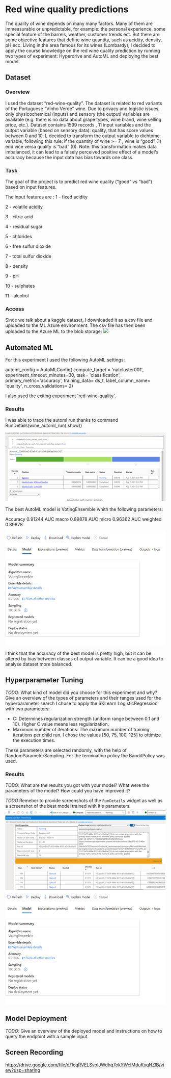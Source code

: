
# Red wine quality predictions

The quality of wine depends on many many factors. Many of them are immeasurable or unpredictable, for example: the personal experience, some special feature of the barrels, weather, customer trends ect. But there are some objective features that define wine quantity, such as acidity, density, pH ecc.
Living in the area famous for its wines (Lombardy), I decided  to apply the course knowledge on the red wine quality prediction by running two types of experiment: Hyperdrive and AutoML and deploying the best model.  

## Dataset

### Overview
I used the dataset “red-wine-quality”.
The  dataset is related to red variants of the Portuguese "Vinho Verde" wine.  Due to privacy and logistic issues, only physicochemical (inputs) and sensory (the output) variables are available (e.g. there is no data about grape types, wine brand, wine selling price, etc.).
Dataset contains 1599 records , 11 input variables and the output variable (based on sensory data): quality, that has score values between 0 and 10.
L decided to transform the output variable to dichtome variable, following this rule: if the quantity of wine >= 7 , wine is “good” (1) end vice versa quality is “bad” (0).
Note: this transformation makes data imbalanced, it can lead to a falsely perceived positive effect of a model's accuracy because the input data has bias towards one class.

### Task
The goal of the project is to predict red wine quality (“good” vs “bad”) based on input features.

The input features are :
1 - fixed acidity

2 - volatile acidity

3 - citric acid

4 - residual sugar

5 - chlorides

6 - free sulfur dioxide

7 - total sulfur dioxide

8 - density

9 - pH

10 - sulphates

11 - alcohol

### Access
Since we talk about a kaggle dataset, I downloaded it as a csv file and uploaded to the ML Azure environment. The csv file has then been uploaded to the Azure ML to the blob storage:
![](nd00333-capstone//images/dataset.PNG)

## Automated ML

For this experiment I used the following AutoML settings:

automl_config = AutoMLConfig(
    compute_target = 'natcluster001',
    experiment_timeout_minutes=30,
    task= 'classification',
    primary_metric='accuracy',
    training_data= ds_t,
    label_column_name= 'quality',
    n_cross_validations= 2)

I also used the exiting experiment 'red-wine-quality'.

### Results


I was able to trace the automl run thanks to command RunDetails(wine_automl_run).show()

![](images/automl_run_in_progress.PNG)

The best AutoML model is VotingEnsemble whith the following parameters:

Accuracy
0.91244
AUC macro
0.89878
AUC micro
0.96362
AUC weighted
0.89878

![](images/best_automl_model.PNG)

I think that the accuracy of the best model is pretty high, but it can be altered by bias between classes of output variable. It can be a good idea to analyse dataset more balanced.


## Hyperparameter Tuning
*TODO*: What kind of model did you choose for this experiment and why? Give an overview of the types of parameters and their ranges used for the hyperparameter search
I chose to apply the SKLearn  LogisticRegression with two parameters:

- C: Determines regularization strength (uniform range between 0.1 and 10). Higher C value means less regularization. 
- Maximum number of iterations: The maximum number of training iterations per child run. I chose the values [50, 75, 100, 125] to ottimize the execution times.

These parameters are selected randomly, with the help of RandomParameterSampling. For the termination policy the BanditPolicy was used.


### Results
*TODO*: What are the results you got with your model? What were the parameters of the model? How could you have improved it?

*TODO* Remeber to provide screenshots of the `RunDetails` widget as well as a screenshot of the best model trained with it's parameters.
![](images/hyperdrive_run_in_progress.PNG)
![](images/best_automl_model.PNG)

## Model Deployment
*TODO*: Give an overview of the deployed model and instructions on how to query the endpoint with a sample input.

## Screen Recording
https://drive.google.com/file/d/1cqRVELSvoIJWdhq7okYWclMduKxqNZlB/view?usp=sharing

